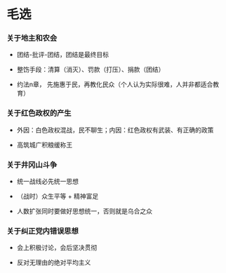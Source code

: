 # 毛选

### 关于地主和农会

- 团结-批评-团结，团结是最终目标

- 整饬手段：清算（消灭）、罚款（打压）、捐款（团结）

- 约法n章， 先施惠于民，再教化民众（个人认为实际很难，人并非都适合教育）

### 关于红色政权的产生

- 外因：白色政权混战，民不聊生；内因：红色政权有武装、有正确的政策

- 高筑城广积粮缓称王

### 关于井冈山斗争

- 统一战线必先统一思想

- （战时）众生平等 + 精神富足

- 人数扩张同时要做好思想统一，否则就是乌合之众

### 关于纠正党内错误思想

- 会上积极讨论，会后坚决贯彻

- 反对无理由的绝对平均主义
